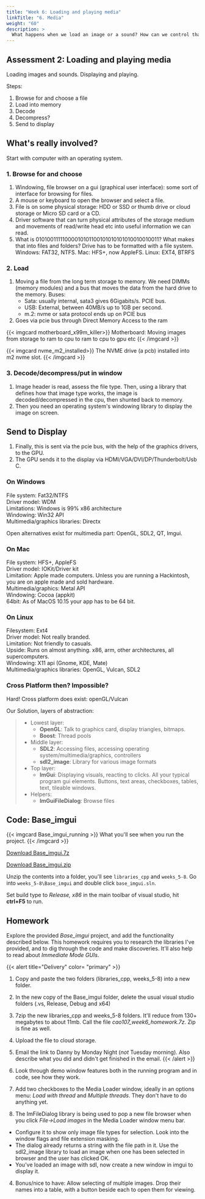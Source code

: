 ```yaml
---
title: "Week 6: Loading and playing media"
linkTitle: "6. Media"
weight: "60"
description: >
  What happens when we load an image or a sound? How can we control that across operating systems?
---
```


## Assessment 2: Loading and playing media

Loading images and sounds. Displaying and playing.

Steps:
  1. Browse for and choose a file
  2. Load into memory
  3. Decode
  4. Decompress?
  5. Send to display

## What's really involved?

Start with computer with an operating system.

### 1. Browse for and choose
1. Windowing, file browser on a gui (graphical user interface): some sort of interface for browsing for files.
1. A mouse or keyboard to open the browser and select a file. 
1. File is on some physical storage: HDD or SSD or thumb drive or cloud storage or Micro SD card or a CD.
1. Driver software that can turn physical attributes of the storage medium and movements of read/write head etc into useful information we can read.
1. What is 01010011111000010101100101010101010010010011? What makes that into files and folders? Drive has to be formatted with a file system. 
   Windows: FAT32, NTFS. 
   Mac: HFS+, now AppleFS.
   Linux: EXT4, BTRFS
  
### 2. Load
1. Moving a file from the long term storage to memory. We need DIMMs (memory modules) and a bus that moves the data from the hard drive to the memory.
  Buses:
    - Sata: usually internal, sata3 gives 6Gigabits/s. PCIE bus.
    - USB: External, between 40MB/s up to 1GB per second.
    - m.2: nvme or sata protocol ends up on PCIE bus
2. Goes via pcie bus through Direct Memory Access to the ram

{{< imgcard motherboard_x99m_killer>}}
Motherboard: Moving images from storage to ram to cpu to ram to cpu to gpu etc
{{< /imgcard >}}

{{< imgcard nvme_m2_installed>}}
The NVME drive (a pcb) installed into m2 nvme slot.
{{< /imgcard >}}

### 3. Decode/decompress/put in window  
1. Image header is read, assess the file type. Then, using a library that defines how that image type works, the image is decoded/decompressed in the cpu, then shunted back to memory.  
1. Then you need an operating system's windowing library to display the image on screen.   

## Send to Display  
1. Finally, this is sent via the pcie bus, with the help of the graphics drivers, to the GPU.  
1. The GPU sends it to the display via HDMI/VGA/DVI/DP/Thunderbolt/Usb C.  

### On Windows  

File system: Fat32/NTFS   
Driver model: WDM  
Limitations: Windows is 99% x86 architecture  
Windowing: Win32 API  
Multimedia/graphics libraries: Directx  

Open alternatives exist for multimedia part: OpenGL, SDL2, QT, Imgui.  

### On Mac
File system: HFS+, AppleFS  
Driver model: IOKit/Driver kit  
Limitation: Apple made computers. Unless you are running a Hackintosh, you are on apple made and sold hardware.  
Multimedia/graphics: Metal API   
Windowing: Cocoa (appkit)  
64bit: As of MacOS 10.15 your app has to be 64 bit.  

### On Linux
Filesystem: Ext4  
Driver model: Not really branded.  
Limitation: Not friendly to casuals.  
Upside: Runs on almost anything. x86, arm, other architectures, all supercomputers.  
Windowing: X11 api (Gnome, KDE, Mate)  
Multimedia/graphics libraries: OpenGL, Vulcan, SDL2   

### Cross Platform then? Impossible?
Hard! 
Cross platform does exist: openGL/Vulcan 

Our Solution, layers of abstraction:  

> - Lowest layer:  
>   - **OpenGL**: Talk to graphics card, display triangles, bitmaps.  
>   - **Boost**: Thread pools  
> - Middle layer:  
>   - **SDL2**: Accessing files, accessing operating system/multimedia/graphics, controllers  
>   - **sdl2_image**: Library for various image formats  
> - Top layer:  
>   - **ImGui**: Displaying visuals, reacting to clicks. All your typical program gui elements. Buttons, text areas, checkboxes, tables, text, tileable windows.  
> - Helpers:  
>   - **ImGuiFileDialog**: Browse files  

## Code: Base_imgui

{{< imgcard Base_imgui_running >}}
What you'll see when you run the project.
{{< /imgcard >}}

<a class="btn btn-lg btn-primary mr-3 mb-4" href="https://laureateaus-my.sharepoint.com/:u:/g/personal/daniel_mcgillick_laureate_edu_au/EW63GlqCx0RDls2upO3B6gcB323l_Vzo-97WA97XJto3Vw" target="_blank">Download Base_imgui.7z<i class="fas fa-arrow-alt-circle-right ml-2"></i></a>

<a class="btn btn-lg btn-primary mr-3 mb-4" href="https://laureateaus-my.sharepoint.com/:u:/g/personal/daniel_mcgillick_laureate_edu_au/EXx4avVQkvZBmYSxe6h_sh0ByLgjBpf0Tcy9zSgONM9gig" target="_blank">Download Base_imgui.zip<i class="fas fa-arrow-alt-circle-right ml-2"></i></a>

Unzip the contents into a folder, you'll see `libraries_cpp` and `weeks_5-8`.
Go into `weeks_5-8\Base_imgui` and double click `base_imgui.sln`. 

Set build type to _Release, x86_ in the main toolbar of visual studio, hit **ctrl+F5** to run.

## Homework

Explore the provided _Base\_imgui_ project, and add the functionality described below. This homework requires you to research the libraries I've provided, and to dig through the code and make discoveries. It'll also help to read about _Immediate Mode GUIs_.

{{< alert title="Delivery" color= "primary" >}}
1. Copy and paste the two folders (libraries_cpp, weeks_5-8) into a new folder.
2. In the new copy of the Base_imgui folder, delete the usual visual studio folders (.vs, Release, Debug and x64)
3. 7zip the new libraries_cpp and weeks_5-8 folders. It'll reduce from 130+ megabytes to about 11mb. Call the file _cao107\_week6\_homework.7z_. Zip is fine as well.
4. Upload the file to cloud storage.
5. Email the link to Danny by Monday Night (_not_ Tuesday morning). Also describe what you did and didn't get finished in the email.
{{< /alert >}}

1. Look through demo window features both in the running program and in code, see how they work.
2. Add two checkboxes to the Media Loader window, ideally in an options menu: _Load with thread_ and _Multiple threads_. They don't have to do anything yet.
3. The ImFileDialog library is being used to pop a new file browser when you click _File->Load images_ in the Media Loader window menu bar.
  * Configure it to show only image file types for selection. Look into the window flags and file extension masking.
  * The dialog already returns a string with the file path in it. Use the sdl2_image library to load an image when one has been selected in browser and the user has clicked OK.
  * You've loaded an image with sdl, now create a new window in imgui to display it.
4. Bonus/nice to have: Allow selecting of multiple images. Drop their names into a table, with a button beside each to open them for viewing.
